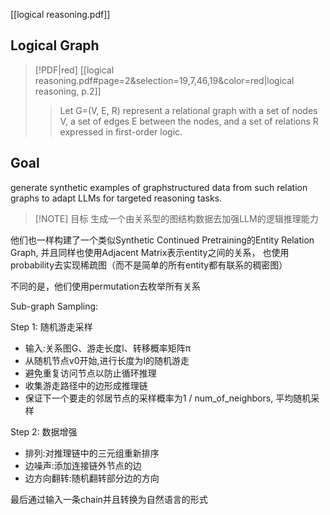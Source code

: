 [[logical reasoning.pdf]]

## Logical Graph
> [!PDF|red] [[logical reasoning.pdf#page=2&selection=19,7,46,19&color=red|logical reasoning, p.2]]
> > Let G=(V, E, R) represent a relational graph with a set of nodes V, a set of edges E between the nodes, and a set of relations R expressed in first-order logic. 


## Goal
generate synthetic examples of graphstructured data from such relation graphs to adapt LLMs for targeted reasoning tasks.

> [!NOTE] 目标
> 生成一个由关系型的图结构数据去加强LLM的逻辑推理能力

他们也一样构建了一个类似Synthetic Continued Pretraining的Entity Relation Graph, 并且同样也使用Adjacent Matrix表示entity之间的关系， 也使用probability去实现稀疏图（而不是简单的所有entity都有联系的稠密图）


不同的是，他们使用permutation去枚举所有关系


Sub-graph Sampling:

Step 1: 随机游走采样

- 输入:关系图G、游走长度l、转移概率矩阵π
- 从随机节点v0开始,进行长度为l的随机游走
- 避免重复访问节点以防止循环推理
- 收集游走路径中的边形成推理链
- 保证下一个要走的邻居节点的采样概率为1 / num_of_neighbors, 平均随机采样

Step 2: 数据增强

- 排列:对推理链中的三元组重新排序
- 边噪声:添加连接链外节点的边
- 边方向翻转:随机翻转部分边的方向

最后通过输入一条chain并且转换为自然语言的形式

